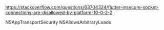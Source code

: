 https://stackoverflow.com/questions/63704324/flutter-insecure-socket-connections-are-disallowed-by-platform-10-0-2-2

<key>NSAppTransportSecurity</key>
    <dict>
        <key>NSAllowsArbitraryLoads</key>
        <true/>
    </dict>
    